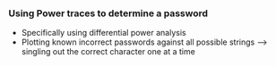 ### Using Power traces to determine a password
- Specifically using differential power analysis
- Plotting known incorrect passwords against all possible strings --> singling out the correct character one at a time
